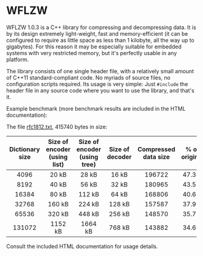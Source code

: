 # WFLZW
WFLZW 1.0.3 is a C++ library for compressing and decompressing data. It is by its
design extremely light-weight, fast and memory-efficient (it can be configured to require as
little space as less than 1 kilobyte, all the way up to gigabytes). For this reason it may be
especially suitable for embedded systems with very restricted memory, but it's perfectly
usable in any platform.

The library consists of one single header file, with a relatively small amount of C++11
standard-compliant code. No myriads of source files, no configuration scripts required.
Its usage is very simple: Just `#include` the header file in any source code
where you want to use the library, and that's it.

Example benchmark (more benchmark results are included in the HTML documentation):

The file [rfc1812.txt](https://www.rfc-editor.org/rfc/rfc1812.txt), 415740 bytes in size:

| Dictionary size | Size of encoder (using list) | Size of encoder (using tree) | Size of decoder | Compressed data size | % of original | Compression time (using list) | Compression time (using tree) | Decompression time |
|:---------------:|:----------------------------:|:----------------------------:|:---------------:|:--------------------:|:-------------:|:-----------------------------:|:-----------------------------:|:------------------:|
| 4096 | 20 kB | 28 kB | 16 kB | 196722 | 47.3% | 6.8 ms | 5.8 ms | 3.4 ms |
| 8192 | 40 kB | 56 kB | 32 kB | 180965 | 43.5% | 7.4 ms | 5.9 ms | 3.0 ms |
| 16384 | 80 kB | 112 kB | 64 kB | 168806 | 40.6% | 8.2 ms | 5.6 ms | 2.9 ms |
| 32768 | 160 kB | 224 kB | 128 kB | 157587 | 37.9% | 9.5 ms | 5.7 ms | 2.7 ms |
| 65536 | 320 kB | 448 kB | 256 kB | 148570 | 35.7% | 11.2 ms | 5.7 ms | 2.5 ms |
| 131072 | 1152 kB | 1664 kB | 768 kB | 143882 | 34.6% | 14.7 ms | 6.2 ms | 2.9 ms |

Consult the included HTML documentation for usage details.
